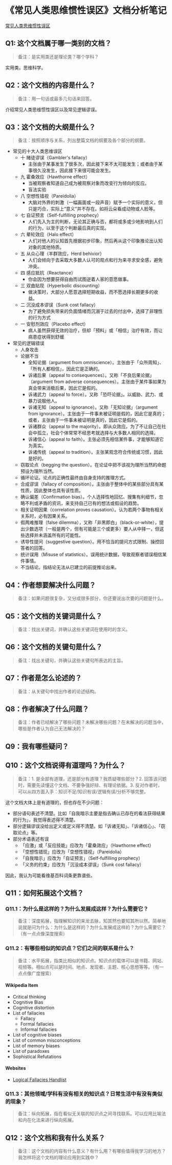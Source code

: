 # 《常见人类思维惯性误区》文档分析笔记

[常见人类思维惯性误区](https://kc.kexinshe.com/t/33357)

## Q1: 这个文档属于哪一类别的文档？

> 备注：是实用类还是理论类？哪个学科？

实用类。思维科学。

## Q2：这个文档的内容是什么？

> 备注：用一句话或最多几句话来回答。

介绍常见人类思维惯性误区以及常见逻辑谬误。

## Q3：这个文档的大纲是什么？

> 备注：按照顺序与关系，列出整篇文档的纲要及各个部分的纲要。

- 常见的十大人类思维误区
  - 十 赌徒谬误（Gambler's fallacy）
    - 主张由于某事发生了很多次，因此接下来不太可能发生；或者由于某事很久没发生，因此接下来很可能会发生。
  - 九 霍桑效应（Hawthorne effect）
    - 当被观察者知道自己成为被观察对象而改变行为倾向的反应。
    - 盲法实验
  - 八 空想性错视（Pareidolia）
    - 大脑对外界的刺激（一幅画面或一段声音）赋予一个实际的意义，但只是巧合，实际上“意义”并不存在。如将云朵看成动物或人脸等。
  - 七 自证预言（Self-fulfilling prophecy）
    - 人们先入为主的判断，无论其正确与否，都将或多或少地影响到人们的行为，以至于这个判断最后真的实现。
  - 六 晕轮效应（Halo effect）
    - 人们对他人的认知首先根据初步印象，然后再从这个印象推论出认知对象的其他特质。
  - 五 从众心理（羊群效应，Herd behivior）
    - 人们会倾向于去采取大多数人认可的观点和行为来寻求安全感，避免冲突。
  - 四 感应抵抗（Reactance）
    - 你会因为想要获得自由而试图逆着人家的意愿做事。
  - 三 双曲贴现（Hyperbolic discounting）
    - 做决策时，大部分人愿意选择短期收益，而不愿选择长期更多的收益。
  - 二 沉没成本谬误（Sunk cost fallacy）
    - 为了避免损失带来的负面情绪而沉溺于过去的付出中，选择了非理性的行为方式
  - 一 安慰剂效应（Placebo effect）
    - 病人虽然获得无效的治疗，但却「预料」或「相信」治疗有效，而让病患症状得到舒缓
- 常见的逻辑错误
  - 人身攻击
  - 论据不当
    - 全知论据（argument from omniscience）。主张由于「众所周知」、「所有人都相信」，因此它是正确的。
    - 诉诸后果（appeal to consequences）。又称「不良后果论据」（argument from adverse consequences）。主张由于某件事如果为真会带来消极后果，因此它是假的。
    - 诉诸武力（appeal to force）。又称「恐吓论据」。以威胁、武力、或暴力说服他人。
    - 诉诸无知（appeal to ignorance）。又称「无知论据」（argument from ignorance）。主张由于一件事未被证明是假的，因此它是真的；或者，主张由于一件事未被证明是真的，因此它是假的。
    - 诉诸群众（appeal to the majority）。即从众效应。为了不让自己在社会中孤立，社会个体常常不经思考就选择与大多数人相同的选择。
    - 诉诸信心（appeal to faith）。主张必须先相信某件事，才能够知道它为真实。
    - 诉诸传统（appeal to tradition）。主张某观念符合传统或习惯，因此是好的。
  - 窃取论点（begging the question）。在论证中把不该视为理所当然的命题预设为理所当然。
  - 循环论证。论点的正确性最终由自身支持的推理方式。
  - 合成谬误（fallacy of composition）。主张由于整体中的某些部分具有某性质，因此整体也具有该性质。
  - 确认偏差（Confirmation bias）。个人选择性地回忆、搜集有利细节，忽略不利或矛盾的资讯，来支持自己已有的想法或假设的趋势。
  - 相关证明因果（correlation proves causation）。认为若两个事物有相关关系时，必有因果关系。
  - 假两难推理（false dilemma），又称「非黑即白」（black-or-white），提出少数选项（一般是两个，但有可能是三个或更多）要人从中择一，但这些选择并未涵盖所有的可能性。
  - 诱导性提问（suggestive question）。用不恰当的提问方式限制、操控回答者的回答。
  - 统计误用（Misuse of statistics）。误用统计数据，导致观察者错误相信某件事情。
  - 不当结论。指结论无法从已建立的前提推论出来。

## Q4：作者想要解决什么问题？

> 备注：如果问题很复杂，又分成很多部分，你还要说出次要的问题是什么。

## Q5：这个文档的关键词是什么？

> 备注：找出关键词，并确认这些关键词在使用时的含义。

## Q6：这个文档的关键句是什么？

> 备注：找出关键句，并确认这些关键句所表达的主旨。

## Q7：作者是怎么论述的？

> 备注：从关键句中找出作者的论述结构。

## Q8：作者解决了什么问题？

> 备注：作者已经解决了哪些问题？未解决哪些问题？在未解决的问题当中，哪些是作者认为自己无法解决的？

## Q9：我有哪些疑问？

## Q10：这个文档说得有道理吗？为什么？

> 备注：1. 是全部有道理，还是部分有道理？我质疑哪些部分？2. 回答该问题时，需要先读懂这个文档、不要争强好辩、有理论依据。3. 反对作者时，可以从四方面入手：知识不足/知识有误/逻辑有误/分析不够完整。

这个文档大体上是有道理的，但也存在不少问题：

- 部分语句表述不清楚。比如「自我暗示主要是指去确认已存在的看法获得结果的行为」，我觉得表述得不清楚。
- 部分逻辑谬误没给出定义或定义得不清楚。如「诉诸无知」、「诉诸信心」、「窃取论点」等。
- 部分术语表述有误
  - 「应激」或「反应技能」应改为「霍桑效应」（Hawthorne effect）
  - 「空想性错现」应改为「空想性错视」（Pareidolia）
  - 「自我暗示」应改为「自证预言」（Self-fulfilling prophecy）
  - 「义务的约束」应改为「沉没成本谬误」（Sunk cost fallacy）

因此，我认为可能看维基百科词条更靠谱些。

## Q11：如何拓展这个文档？

### Q11.1：为什么是这样的？为什么发展成这样？为什么需要它？

> 备注：深度拓展，指理解知识的来龙去脉，知其然也要知其所以然。简单地说就是问为什么：为什么是这样的？为什么发展成这样的？为什么需要它？（有一点点像深度搜索）

### Q11.2：有哪些相似的知识点？它们之间的联系是什么？

> 备注：水平拓展，指类比相似的知识点。知识点的载体可以是书籍、网站、视频等。相似点可以是时间、地点、发现者、主题、核心思想等等。（有一点点像广度搜索）

#### Wikipedia Item

- Critical thinking
- Cognitive Bias
- Cognitive distortion
- List of fallacies
  - Fallacy
  - Formal fallacies
  - Informal fallacies
- List of cognitive biases
- List of common misconceptions
- List of memory biases
- List of paradoxes
- Sophistical Refutations

#### Websites

- [Logical Fallacies Handlist](https://web.cn.edu/kwheeler/fallacies_list.html)

### Q11.3：其他领域/学科有没有相关的知识点？日常生活中有没有类似的现象？

> 备注：纵向拓展，指在看似无关联的知识点之间寻找联系。可以应用比喻法和内在化法来进行纵向拓展。

## Q12：这个文档和我有什么关系？

> 备注：这个文档的内容有什么意义？有什么用？有哪些值得我学习的地方？我怎样将这个文档的理论应用到实践中？

